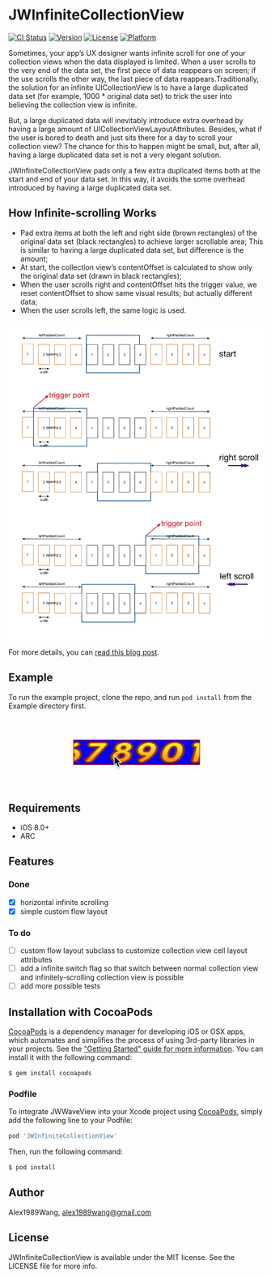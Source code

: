 # JWInfiniteCollectionView

[![CI Status](http://img.shields.io/travis/Alex1989Wang/JWInfiniteCollectionView.svg?style=flat)](https://travis-ci.org/Alex1989Wang/JWInfiniteCollectionView)
[![Version](https://img.shields.io/cocoapods/v/JWInfiniteCollectionView.svg?style=flat)](http://cocoapods.org/pods/JWInfiniteCollectionView)
[![License](https://img.shields.io/cocoapods/l/JWInfiniteCollectionView.svg?style=flat)](http://cocoapods.org/pods/JWInfiniteCollectionView)
[![Platform](https://img.shields.io/cocoapods/p/JWInfiniteCollectionView.svg?style=flat)](http://cocoapods.org/pods/JWInfiniteCollectionView)

Sometimes, your app’s UX designer wants infinite scroll for one of your collection views when the data displayed is limited. When a user scrolls to the very end of the data set, the first piece of data reappears on screen; if the use scrolls the other way, the last piece of data reappears.Traditionally, the solution for an infinite UICollectionView is to have a large duplicated data set (for example, 1000 * original data set) to trick the user into believing the collection view is infinite. 

But, a large duplicated data will inevitably introduce extra overhead by having a large amount of UICollectionViewLayoutAttributes. Besides, what if the user is bored to death and just sits there for a day to scroll your collection view? The chance for this to happen might be small, but, after all, having a large duplicated data set is not a very elegant solution.

JWInfiniteCollectionView pads only a few extra duplicated items both at the start and end of your data set. In this way, it avoids the some overhead introduced by having a large duplicated data set. 

## How Infinite-scrolling Works 

- Pad extra items at both the left and right side (brown rectangles) of the original data set (black rectangles) to achieve larger scrollable area; This is similar to having a large duplicated data set, but difference is the amount;
- At start, the collection view’s contentOffset is calculated to show only the original data set (drawn in black rectangles);
- When the user scrolls right and contentOffset hits the trigger value, we reset contentOffset to show same visual results; but actually different data;
- When the user scrolls left, the same logic is used.

<div align='center'>
<img 
src="https://raw.githubusercontent.com/Alex1989Wang/JWInfiniteCollectionView/master/Example/SceenShots/infinite_scroll_collection_view.png" 
width="680" 
title = "infinite scrolling"
alt = "infinite scrolling"
align = center
/>
</div>

For more details, you can [read this blog post](http://www.awsomejiang.com/2018/03/24/Infinite-Scrolling-and-the-Tiling-Logic/).

## Example

To run the example project, clone the repo, and run `pod install` from the Example directory first.

<div align='center'>
<img 
src="https://raw.githubusercontent.com/Alex1989Wang/JWInfiniteCollectionView/master/Example/SceenShots/infinite_scroll.gif" 
width="350" 
title = "infinite scrolling"
alt = "infinite scrolling"
align = center
/>
</div>

## Requirements

- iOS 8.0+
- ARC

## Features

### Done 

- [x] horizontal infinite scrolling 
- [x] simple custom flow layout 

### To do 

- [ ] custom flow layout subclass to customize collection view cell layout attributes
- [ ] add a infinite switch flag so that switch between normal collection view and infinitely-scrolling collection view is possible 
- [ ] add more possible tests

## Installation with CocoaPods

[CocoaPods](http://cocoapods.org) is a dependency manager for developing iOS or OSX apps, which automates and simplifies the process of using 3rd-party libraries in your projects. See the ["Getting Started" guide for more information](https://guides.cocoapods.org/using/getting-started.html). You can install it with the following command:

```bash
$ gem install cocoapods
```

### Podfile

To integrate JWWaveView into your Xcode project using [CocoaPods](http://cocoapods.org), simply add the following line to your Podfile:

```ruby
pod 'JWInfiniteCollectionView'
```

Then, run the following command:

```bash
$ pod install
```

## Author

Alex1989Wang, alex1989wang@gmail.com

## License

JWInfiniteCollectionView is available under the MIT license. See the LICENSE file for more info.
